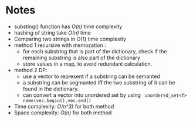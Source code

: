 # Notes 
* substing() function has _O(n)_ time complexity 
* hashing of string take _O(n)_ time 
* Comparing two strings in O(1) time complexity
* method 1 recursive with memozation :
    * for each substring that is part of the dictionary, check if the remaining substring is also part of the dictionary
    * store values in a map, to avoid redundant calculation. 
* method 2 DP: 
    * use a vector to represent if a substring can be semanted
    *  a substring can be segmanted iff the two substring of it can be found in the dictionary.
    *  can convert a vector into unordered set by using ` unordered_set<T> name(vec.begin(),vec.end()`
* Time complexity:  _O(n^3)_ for both method
* Space complexity: _O(n)_ for both method
